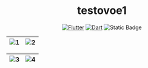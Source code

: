 <h1 align="center">testovoe1</h1>

<div align="center">

[![Flutter](https://img.shields.io/badge/flutter-44D0FA?logo=flutter&style=for-the-badge&logoColor=white)](https://flutter.dev/)
[![Dart](https://img.shields.io/badge/Dart-30B7F3?logo=dart&style=for-the-badge&logoColor=white)](https://dart.dev/)
![Static Badge](https://img.shields.io/badge/Platform-Android%20%7C%20IOS%20%7C%20Web-green)

</div>

</div>

<p align="center">
    
| ![1](https://github.com/user-attachments/assets/7ad52fe4-07a2-4dfa-938a-02750ab9db34) | ![2](https://github.com/user-attachments/assets/15d60718-010c-43b1-b662-54eeedba1784) |
| :------------: | :------------: |

| ![3](https://github.com/user-attachments/assets/09e2a25c-083c-4ebf-afdc-e6a2b4569977) | ![4](https://github.com/user-attachments/assets/49fccf1d-ab6a-41d6-bfb7-ed861074f3ee) |
| :------------: | :------------: |

</p>
